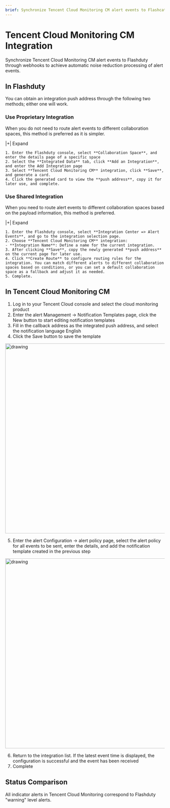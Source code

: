 ```yaml
---
brief: Synchronize Tencent Cloud Monitoring CM alert events to Flashcat through webhooks to achieve automatic noise reduction processing of alert events
---
```


# Tencent Cloud Monitoring CM Integration

Synchronize Tencent Cloud Monitoring CM alert events to Flashduty through webhooks to achieve automatic noise reduction processing of alert events.

## In Flashduty
You can obtain an integration push address through the following two methods; either one will work.

### Use Proprietary Integration

When you do not need to route alert events to different collaboration spaces, this method is preferred as it is simpler.

|+| Expand

    1. Enter the Flashduty console, select **Collaboration Space**, and enter the details page of a specific space
    2. Select the **Integrated Data** tab, click **Add an Integration**, and enter the Add Integration page
    3. Select **Tencent Cloud Monitoring CM** integration, click **Save**, and generate a card.
    4. Click the generated card to view the **push address**, copy it for later use, and complete.

### Use Shared Integration

When you need to route alert events to different collaboration spaces based on the payload information, this method is preferred.

|+| Expand

    1. Enter the Flashduty console, select **Integration Center => Alert Events**, and go to the integration selection page.
    2. Choose **Tencent Cloud Monitoring CM** integration:
    - **Integration Name**: Define a name for the current integration.
    3. After clicking **Save**, copy the newly generated **push address** on the current page for later use.
    4. Click **Create Route** to configure routing rules for the integration. You can match different alerts to different collaboration spaces based on conditions, or you can set a default collaboration space as a fallback and adjust it as needed.
    5. Complete.

## In Tencent Cloud Monitoring CM

1. Log in to your Tencent Cloud console and select the cloud monitoring product
2. Enter the alert Management -> Notification Templates page, click the New button to start editing notification templates
3. Fill in the callback address as the integrated push address, and select the notification language English
4. Click the Save button to save the template

<img alt="drawing" width="600" src="https://fcdoc.github.io/img/zh/flashduty/mixin/alert_integration/tencent_cm/1.avif" />

5. Enter the alert Configuration -> alert policy page, select the alert policy for all events to be sent, enter the details, and add the notification template created in the previous step

<img alt="drawing" width="600" src="https://fcdoc.github.io/img/zh/flashduty/mixin/alert_integration/tencent_cm/2.avif" />

6. Return to the integration list. If the latest event time is displayed, the configuration is successful and the event has been received
7. Complete

## Status Comparison

All indicator alerts in Tencent Cloud Monitoring correspond to Flashduty "warning" level alerts.